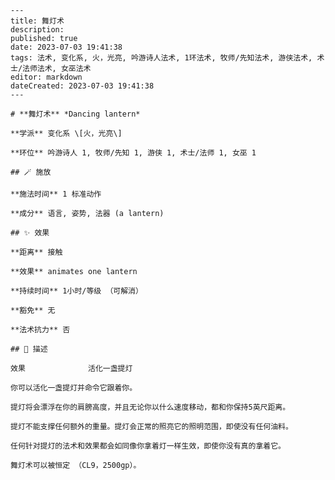 
    ---
    title: 舞灯术
    description: 
    published: true
    date: 2023-07-03 19:41:38
    tags: 法术, 变化系, 火，光亮, 吟游诗人法术, 1环法术, 牧师/先知法术, 游侠法术, 术士/法师法术, 女巫法术
    editor: markdown
    dateCreated: 2023-07-03 19:41:38
    ---

    # **舞灯术** *Dancing lantern*

    **学派** 变化系 \[火，光亮\] 

    **环位** 吟游诗人 1, 牧师/先知 1, 游侠 1, 术士/法师 1, 女巫 1

    ## 🪄 施放

    **施法时间** 1 标准动作

    **成分** 语言, 姿势, 法器 (a lantern)

    ## ✨ 效果  

    **距离** 接触 

    **效果** animates one lantern 

    **持续时间** 1小时/等级 （可解消） 

    **豁免** 无

    **法术抗力** 否

    ## 📖 描述

    效果              活化一盏提灯

    你可以活化一盏提灯并命令它跟着你。

    提灯将会漂浮在你的肩膀高度，并且无论你以什么速度移动，都和你保持5英尺距离。

    提灯不能支撑任何额外的重量。提灯会正常的照亮它的照明范围，即使没有任何油料。

    任何针对提灯的法术和效果都会如同像你拿着灯一样生效，即使你没有真的拿着它。

    舞灯术可以被恒定 （CL9，2500gp）。
    